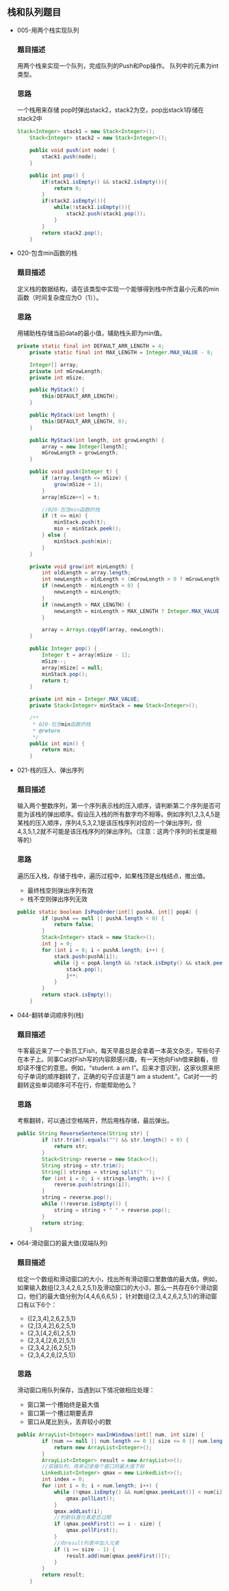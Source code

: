 ## 栈和队列题目

- 005-用两个栈实现队列

  ### 题目描述

  用两个栈来实现一个队列，完成队列的Push和Pop操作。 队列中的元素为int类型。

  ### 思路

  一个栈用来存储 pop时弹出stack2，stack2为空，pop出stack1存储在stack2中

  ```java
  Stack<Integer> stack1 = new Stack<Integer>();
      Stack<Integer> stack2 = new Stack<Integer>();
  
      public void push(int node) {
          stack1.push(node);
      }
  
      public int pop() {
          if(stack1.isEmpty() && stack2.isEmpty()){
              return 0;
          }
          if(stack2.isEmpty()){
              while(!stack1.isEmpty()){
                  stack2.push(stack1.pop());
              }
          }
          return stack2.pop();
      }
  ```

  

- 020-包含min函数的栈

  ### 题目描述

  定义栈的数据结构，请在该类型中实现一个能够得到栈中所含最小元素的min函数（时间复杂度应为O（1））。

  ### 思路

  用辅助栈存储当前data的最小值，辅助栈头即为min值。

  ```java
  private static final int DEFAULT_ARR_LENGTH = 4;
      private static final int MAX_LENGTH = Integer.MAX_VALUE - 8;
  
      Integer[] array;
      private int mGrowLength;
      private int mSize;
  
      public MyStack() {
          this(DEFAULT_ARR_LENGTH);
      }
  
      public MyStack(int length) {
          this(DEFAULT_ARR_LENGTH, 0);
      }
  
      public MyStack(int length, int growLength) {
          array = new Integer[length];
          mGrowLength = growLength;
      }
  
      public void push(Integer t) {
          if (array.length <= mSize) {
              grow(mSize + 1);
          }
          array[mSize++] = t;
  
          //020-包含min函数的栈
          if (t <= min) {
              minStack.push(t);
              min = minStack.peek();
          } else {
              minStack.push(min);
          }
      }
  
      private void grow(int minLength) {
          int oldLength = array.length;
          int newLength = oldLength + (mGrowLength > 0 ? mGrowLength : oldLength);
          if (newLength - minLength < 0) {
              newLength = minLength;
          }
          if (newLength > MAX_LENGTH) {
              newLength = minLength > MAX_LENGTH ? Integer.MAX_VALUE : MAX_LENGTH;
          }
  
          array = Arrays.copyOf(array, newLength);
      }
  
      public Integer pop() {
          Integer t = array[mSize - 1];
          mSize--;
          array[mSize] = null;
          minStack.pop();
          return t;
      }
  
      private int min = Integer.MAX_VALUE;
      private Stack<Integer> minStack = new Stack<Integer>();
  
      /**
       * 020-包含min函数的栈
       * @return
       */
      public int min() {
          return min;
      }
  ```

   

- 021-栈的压入、弹出序列

  ### 题目描述

  输入两个整数序列，第一个序列表示栈的压入顺序，请判断第二个序列是否可能为该栈的弹出顺序。假设压入栈的所有数字均不相等。例如序列1,2,3,4,5是某栈的压入顺序，序列4,5,3,2,1是该压栈序列对应的一个弹出序列，但4,3,5,1,2就不可能是该压栈序列的弹出序列。（注意：这两个序列的长度是相等的）

  ### 思路

  遍历压入栈，存储于栈中，遍历过程中，如果栈顶是出栈结点，推出值。

  - 最终栈空则弹出序列有效
  - 栈不空则弹出序列无效

   

  ```java
  public static boolean IsPopOrder(int[] pushA, int[] popA) {
          if (pushA == null || pushA.length < 0) {
              return false;
          }
          Stack<Integer> stack = new Stack<>();
          int j = 0;
          for (int i = 0; i < pushA.length; i++) {
              stack.push(pushA[i]);
              while (j < popA.length && !stack.isEmpty() && stack.peek() == popA[j]) {
                  stack.pop();
                  j++;
              }
          }
          return stack.isEmpty();
      }
  ```

  

- 044-翻转单词顺序列(栈)

  ### 题目描述

  牛客最近来了一个新员工Fish，每天早晨总是会拿着一本英文杂志，写些句子在本子上。同事Cat对Fish写的内容颇感兴趣，有一天他向Fish借来翻看，但却读不懂它的意思。例如，“student. a am I”。后来才意识到，这家伙原来把句子单词的顺序翻转了，正确的句子应该是“I am a student.”。Cat对一一的翻转这些单词顺序可不在行，你能帮助他么？

  ### 思路

  考察翻转，可以通过空格隔开，然后用栈存储，最后弹出。

   

  ```java
  public String ReverseSentence(String str) {
          if (str.trim().equals("") && str.length() > 0) {
              return str;
          }
          Stack<String> reverse = new Stack<>();
          String string = str.trim();
          String[] strings = string.split(" ");
          for (int i = 0; i < strings.length; i++) {
              reverse.push(strings[i]);
          }
          string = reverse.pop();
          while (!reverse.isEmpty()) {
              string = string + " " + reverse.pop();
          }
          return string;
      }
  ```

  

- 064-滑动窗口的最大值(双端队列)

  ### 题目描述

  给定一个数组和滑动窗口的大小，找出所有滑动窗口里数值的最大值。例如，如果输入数组{2,3,4,2,6,2,5,1}及滑动窗口的大小3，那么一共存在6个滑动窗口，他们的最大值分别为{4,4,6,6,6,5}； 针对数组{2,3,4,2,6,2,5,1}的滑动窗口有以下6个：

  - {[2,3,4],2,6,2,5,1}
  - {2,[3,4,2],6,2,5,1}
  - {2,3,[4,2,6],2,5,1}
  - {2,3,4,[2,6,2],5,1}
  - {2,3,4,2,[6,2,5],1}
  - {2,3,4,2,6,[2,5,1]}

  ### 思路

  滑动窗口用队列保存，当遇到以下情况做相应处理：

  - 窗口第一个槽始终是最大值
  - 窗口第一个槽过期要丢弃
  - 窗口从尾比到头，丢弃较小的数

   

  ```java
  public ArrayList<Integer> maxInWindows(int[] num, int size) {
          if (num == null || num.length == 0 || size <= 0 || num.length < size) {
              return new ArrayList<Integer>();
          }
          ArrayList<Integer> result = new ArrayList<>();
          //双端队列，用来记录每个窗口的最大值下标
          LinkedList<Integer> qmax = new LinkedList<>();
          int index = 0;
          for (int i = 0; i < num.length; i++) {
              while (!qmax.isEmpty() && num[qmax.peekLast()] < num[i]) {
                  qmax.pollLast();
              }
              qmax.addLast(i);
              //判断队首元素是否过期
              if (qmax.peekFirst() == i - size) {
                  qmax.pollFirst();
              }
              //向result列表中加入元素
              if (i >= size - 1) {
                  result.add(num[qmax.peekFirst()]);
              }
          }
          return result;
      }
  ```

  


